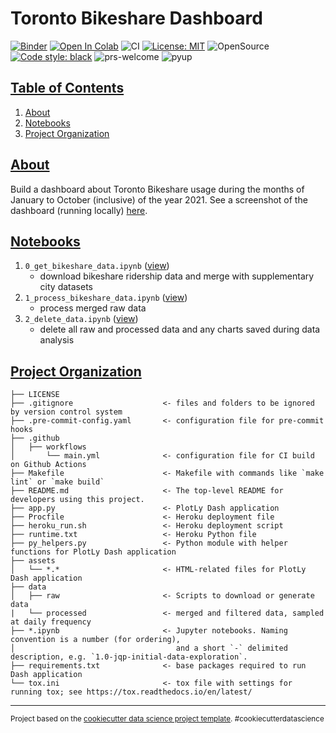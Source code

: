 # Toronto Bikeshare Dashboard

[![Binder](https://mybinder.org/badge_logo.svg)](https://mybinder.org/v2/gh/elsdes3/bikeshare-dash)
[![Open In Colab](https://colab.research.google.com/assets/colab-badge.svg)](https://colab.research.google.com/github/elsdes3/bikeshare-dash/master/0_get_data.ipynb)
![CI](https://github.com/elsdes3/bikeshare-dash/workflows/CI/badge.svg)
[![License: MIT](https://img.shields.io/badge/License-MIT-brightgreen.svg)](https://opensource.org/licenses/mit)
![OpenSource](https://badgen.net/badge/Open%20Source%20%3F/Yes%21/blue?icon=github)
[![Code style: black](https://img.shields.io/badge/code%20style-black-000000.svg)](https://github.com/ambv/black)
![prs-welcome](https://img.shields.io/badge/PRs-welcome-brightgreen.svg?style=flat-square)
![pyup](https://pyup.io/repos/github/elsdes3/bikeshare-dash/shield.svg)

## [Table of Contents](#table-of-contents)
1. [About](#about)
2. [Notebooks](#notebooks)
3. [Project Organization](#project-organization)

## [About](#about)
Build a dashboard about Toronto Bikeshare usage during the months of January to October (inclusive) of the year 2021. See a screenshot of the dashboard (running locally) [here](https://github.com/elsdes3/bikeshare-dash/blob/main/reports/figures/screenshot.png).

## [Notebooks](#notebooks)
1. `0_get_bikeshare_data.ipynb` ([view](https://nbviewer.org/github/elsdes3/bikeshare-dash/blob/main/0_get_bikeshare_data.ipynb))
   - download bikeshare ridership data and merge with supplementary city datasets
2. `1_process_bikeshare_data.ipynb` ([view](https://nbviewer.org/github/elsdes3/bikeshare-dash/blob/main/1_process_bikeshare_data.ipynb))
   - process merged raw data
2. `2_delete_data.ipynb` ([view](https://nbviewer.org/github/elsdes3/bikeshare-dash/blob/main/2_delete_data.ipynb))
   - delete all raw and processed data and any charts saved during data analysis

## [Project Organization](#project-organization)

    ├── LICENSE
    ├── .gitignore                    <- files and folders to be ignored by version control system
    ├── .pre-commit-config.yaml       <- configuration file for pre-commit hooks
    ├── .github
    │   ├── workflows
    │       └── main.yml              <- configuration file for CI build on Github Actions
    ├── Makefile                      <- Makefile with commands like `make lint` or `make build`
    ├── README.md                     <- The top-level README for developers using this project.
    ├── app.py                        <- PlotLy Dash application
    ├── Procfile                      <- Heroku deployment file
    ├── heroku_run.sh                 <- Heroku deployment script
    ├── runtime.txt                   <- Heroku Python file
    ├── py_helpers.py                 <- Python module with helper functions for PlotLy Dash application
    ├── assets
    │   └── *.*                       <- HTML-related files for PlotLy Dash application
    ├── data
    │   ├── raw                       <- Scripts to download or generate data
    |   └── processed                 <- merged and filtered data, sampled at daily frequency
    ├── *.ipynb                       <- Jupyter notebooks. Naming convention is a number (for ordering),
    │                                    and a short `-` delimited description, e.g. `1.0-jqp-initial-data-exploration`.
    ├── requirements.txt              <- base packages required to run Dash application
    └── tox.ini                       <- tox file with settings for running tox; see https://tox.readthedocs.io/en/latest/

--------

<p><small>Project based on the <a target="_blank" href="https://drivendata.github.io/cookiecutter-data-science/">cookiecutter data science project template</a>. #cookiecutterdatascience</small></p>
